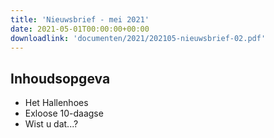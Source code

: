 ```yaml
---
title: 'Nieuwsbrief - mei 2021'
date: 2021-05-01T00:00:00+00:00
downloadlink: 'documenten/2021/202105-nieuwsbrief-02.pdf'
---
```


## Inhoudsopgeva

- Het Hallenhoes
- Exloose 10-daagse
- Wist u dat...?
